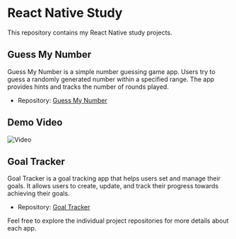 # React Native Study

This repository contains my React Native study projects.

## Guess My Number

Guess My Number is a simple number guessing game app. Users try to guess a randomly generated number within a specified range. The app provides hints and tracks the number of rounds played.

- Repository: [Guess My Number](https://github.com/csabamarton/react-native-study/tree/master/GuessMyNumber)


## Demo Video

![Video](https://github.com/csabamarton/react-native-study/assets/4943762/a810336f-cfd8-414e-a66c-132b9bd2024f)

## Goal Tracker

Goal Tracker is a goal tracking app that helps users set and manage their goals. It allows users to create, update, and track their progress towards achieving their goals.

- Repository: [Goal Tracker](https://github.com/csabamarton/react-native-study/tree/master/goal-tracker)

Feel free to explore the individual project repositories for more details about each app.


